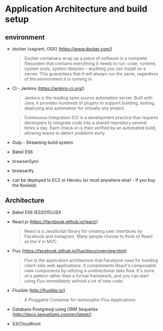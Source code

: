
# Application Architecture and build setup

## environment
- docker (vagrant, OSX) (https://www.docker.com/)

    > Docker containers wrap up a piece of software in a complete filesystem that contains everything it needs to run: code, runtime, system tools, system libraries – anything you can install on a server. This guarantees that it will always run the same, regardless of the environment it is running in.

- CI - Jenkins (https://jenkins-ci.org/)

    > Jenkins is the leading open source automation server. Built with Java, it provides hundreds of plugins to support building, testing, deploying and automation for virtually any project.

    > Continuous Integration (CI) is a development practice that requires developers to integrate code into a shared repository several times a day. Each check-in is then verified by an automated build, allowing teams to detect problems early.

- Gulp - Streaming build system
- Babel ES6
- browserSync
- browserify

- can be deployed to EC2 or Heroku (or most anywhere else! - if you buy the Koolaid)

## Architecture
- Babel ES6 (ES2015)/JSX

- React.js (https://facebook.github.io/react/)

    > React is a JavaScript library for creating user interfaces by Facebook and Instagram. Many people choose to think of React as the V in MVC.

- Flux (https://facebook.github.io/flux/docs/overview.html)

    > Flux is the application architecture that Facebook uses for building client-side web applications. It complements React's composable view components by utilizing a unidirectional data flow. It's more of a pattern rather than a formal framework, and you can start using Flux immediately without a lot of new code.

- Fluxible (http://fluxible.io/)

    >  A Pluggable Container for Isomorphic Flux Applications

- Database Postgresql using ORM Sequelize (http://docs.sequelizejs.com/en/latest/)
- S3/Cloudfront
